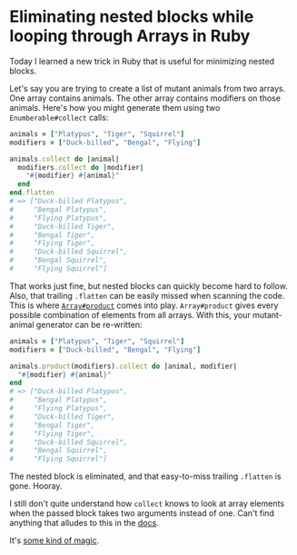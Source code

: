 <template data-parse>2013-09-13 #noIndex</template>

# Eliminating nested blocks while looping through Arrays in Ruby

Today I learned a new trick in Ruby that is useful for minimizing nested blocks.

Let's say you are trying to create a list of mutant animals from two arrays. One
array contains animals. The other array contains modifiers on those animals.
Here's how you might generate them using two `Enumberable#collect` calls:

```ruby
animals = ["Platypus", "Tiger", "Squirrel"]
modifiers = ["Duck-billed", "Bengal", "Flying"]

animals.collect do |animal|
  modifiers.collect do |modifier|
    "#{modifier} #{animal}"
  end
end.flatten
# => ["Duck-billed Platypus",
#     "Bengal Platypus",
#     "Flying Platypus",
#     "Duck-billed Tiger",
#     "Bengal Tiger",
#     "Flying Tiger",
#     "Duck-billed Squirrel",
#     "Bengal Squirrel",
#     "Flying Squirrel"]
```

That works just fine, but nested blocks can quickly become hard to follow. Also, that trailing `.flatten` can be easily missed when scanning the code.
This is where [`Array#product`](http://www.ruby-doc.org/core-1.9.3/Array.html#method-i-product) comes into play. `Array#product` gives every possible
combination of elements from all arrays. With this, your mutant-animal generator
can be re-written:

```ruby
animals = ["Platypus", "Tiger", "Squirrel"]
modifiers = ["Duck-billed", "Bengal", "Flying"]

animals.product(modifiers).collect do |animal, modifier|
  "#{modifier} #{animal}"
end
# => ["Duck-billed Platypus",
#     "Bengal Platypus",
#     "Flying Platypus",
#     "Duck-billed Tiger",
#     "Bengal Tiger",
#     "Flying Tiger",
#     "Duck-billed Squirrel",
#     "Bengal Squirrel",
#     "Flying Squirrel"]
```

The nested block is eliminated, and that easy-to-miss trailing `.flatten` is gone. Hooray.

I still don't quite understand how `collect` knows to look at array elements when the passed block takes two arguments instead of one. Can't find anything that alludes to this in the [docs](http://www.ruby-doc.org/core-1.9.3/Array.html).

It's [some kind of magic](http://rd.io/x/QVtm-TcYPEk/).